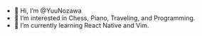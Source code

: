 - 👋 Hi, I’m @YuuNozawa
- 👀 I’m interested in Chess, Piano, Traveling, and Programming.
- 🌱 I’m currently learning React Native and Vim.
<!---
 💞️ I’m looking to collaborate on ...
 📫 How to reach me ...
--->

<!---
YuuNozawa/YuuNozawa is a ✨ special ✨ repository because its `README.md` (this file) appears on your GitHub profile.
You can click the Preview link to take a look at your changes.
--->
